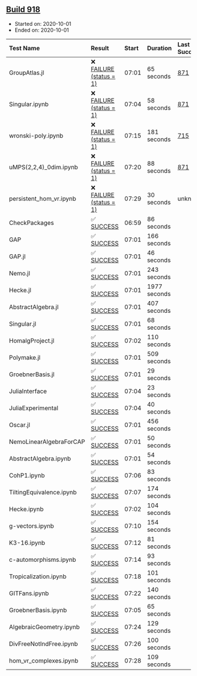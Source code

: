 ## [Build 918](https://oscarci.mathematik.uni-kl.de/job/oscar-stable/918/)

* Started on: 2020-10-01
* Ended on: 2020-10-01

| Test Name    | Result | Start | Duration | Last Success | First Failure |
|:-------------|:-------|:------|:---------|:-------------|:--------------|
| GroupAtlas.jl | ❌ [FAILURE (status = 1)](https://oscarci.mathematik.uni-kl.de/job/oscar-stable/918/artifact/logs/build-918/GroupAtlas.jl.log) | 07:01 | 65 seconds | [871](https://oscarci.mathematik.uni-kl.de/job/oscar-stable/871/) | [872](https://oscarci.mathematik.uni-kl.de/job/oscar-stable/872/) |
| Singular.ipynb | ❌ [FAILURE (status = 1)](https://oscarci.mathematik.uni-kl.de/job/oscar-stable/918/artifact/logs/build-918/Singular.ipynb.log) | 07:04 | 58 seconds | [871](https://oscarci.mathematik.uni-kl.de/job/oscar-stable/871/) | [872](https://oscarci.mathematik.uni-kl.de/job/oscar-stable/872/) |
| wronski-poly.ipynb | ❌ [FAILURE (status = 1)](https://oscarci.mathematik.uni-kl.de/job/oscar-stable/918/artifact/logs/build-918/wronski-poly.ipynb.log) | 07:15 | 181 seconds | [715](https://oscarci.mathematik.uni-kl.de/job/oscar-stable/715/) | [716](https://oscarci.mathematik.uni-kl.de/job/oscar-stable/716/) |
| uMPS(2,2,4)_0dim.ipynb | ❌ [FAILURE (status = 1)](https://oscarci.mathematik.uni-kl.de/job/oscar-stable/918/artifact/logs/build-918/uMPS-2-2-4-_0dim.ipynb.log) | 07:20 | 88 seconds | [871](https://oscarci.mathematik.uni-kl.de/job/oscar-stable/871/) | [872](https://oscarci.mathematik.uni-kl.de/job/oscar-stable/872/) |
| persistent_hom_vr.ipynb | ❌ [FAILURE (status = 1)](https://oscarci.mathematik.uni-kl.de/job/oscar-stable/918/artifact/logs/build-918/persistent_hom_vr.ipynb.log) | 07:29 | 30 seconds | unknown | unknown |
| CheckPackages | ✅ [SUCCESS](https://oscarci.mathematik.uni-kl.de/job/oscar-stable/918/artifact/logs/build-918/CheckPackages.log) | 06:59 | 86 seconds |  |  |
| GAP | ✅ [SUCCESS](https://oscarci.mathematik.uni-kl.de/job/oscar-stable/918/artifact/logs/build-918/GAP.log) | 07:01 | 166 seconds |  |  |
| GAP.jl | ✅ [SUCCESS](https://oscarci.mathematik.uni-kl.de/job/oscar-stable/918/artifact/logs/build-918/GAP.jl.log) | 07:01 | 46 seconds |  |  |
| Nemo.jl | ✅ [SUCCESS](https://oscarci.mathematik.uni-kl.de/job/oscar-stable/918/artifact/logs/build-918/Nemo.jl.log) | 07:01 | 243 seconds |  |  |
| Hecke.jl | ✅ [SUCCESS](https://oscarci.mathematik.uni-kl.de/job/oscar-stable/918/artifact/logs/build-918/Hecke.jl.log) | 07:01 | 1977 seconds |  |  |
| AbstractAlgebra.jl | ✅ [SUCCESS](https://oscarci.mathematik.uni-kl.de/job/oscar-stable/918/artifact/logs/build-918/AbstractAlgebra.jl.log) | 07:01 | 407 seconds |  |  |
| Singular.jl | ✅ [SUCCESS](https://oscarci.mathematik.uni-kl.de/job/oscar-stable/918/artifact/logs/build-918/Singular.jl.log) | 07:01 | 68 seconds |  |  |
| HomalgProject.jl | ✅ [SUCCESS](https://oscarci.mathematik.uni-kl.de/job/oscar-stable/918/artifact/logs/build-918/HomalgProject.jl.log) | 07:02 | 110 seconds |  |  |
| Polymake.jl | ✅ [SUCCESS](https://oscarci.mathematik.uni-kl.de/job/oscar-stable/918/artifact/logs/build-918/Polymake.jl.log) | 07:01 | 509 seconds |  |  |
| GroebnerBasis.jl | ✅ [SUCCESS](https://oscarci.mathematik.uni-kl.de/job/oscar-stable/918/artifact/logs/build-918/GroebnerBasis.jl.log) | 07:01 | 29 seconds |  |  |
| JuliaInterface | ✅ [SUCCESS](https://oscarci.mathematik.uni-kl.de/job/oscar-stable/918/artifact/logs/build-918/JuliaInterface.log) | 07:04 | 23 seconds |  |  |
| JuliaExperimental | ✅ [SUCCESS](https://oscarci.mathematik.uni-kl.de/job/oscar-stable/918/artifact/logs/build-918/JuliaExperimental.log) | 07:04 | 40 seconds |  |  |
| Oscar.jl | ✅ [SUCCESS](https://oscarci.mathematik.uni-kl.de/job/oscar-stable/918/artifact/logs/build-918/Oscar.jl.log) | 07:01 | 456 seconds |  |  |
| NemoLinearAlgebraForCAP | ✅ [SUCCESS](https://oscarci.mathematik.uni-kl.de/job/oscar-stable/918/artifact/logs/build-918/NemoLinearAlgebraForCAP.log) | 07:01 | 50 seconds |  |  |
| AbstractAlgebra.ipynb | ✅ [SUCCESS](https://oscarci.mathematik.uni-kl.de/job/oscar-stable/918/artifact/logs/build-918/AbstractAlgebra.ipynb.log) | 07:01 | 54 seconds |  |  |
| CohP1.ipynb | ✅ [SUCCESS](https://oscarci.mathematik.uni-kl.de/job/oscar-stable/918/artifact/logs/build-918/CohP1.ipynb.log) | 07:06 | 83 seconds |  |  |
| TiltingEquivalence.ipynb | ✅ [SUCCESS](https://oscarci.mathematik.uni-kl.de/job/oscar-stable/918/artifact/logs/build-918/TiltingEquivalence.ipynb.log) | 07:07 | 174 seconds |  |  |
| Hecke.ipynb | ✅ [SUCCESS](https://oscarci.mathematik.uni-kl.de/job/oscar-stable/918/artifact/logs/build-918/Hecke.ipynb.log) | 07:02 | 104 seconds |  |  |
| g-vectors.ipynb | ✅ [SUCCESS](https://oscarci.mathematik.uni-kl.de/job/oscar-stable/918/artifact/logs/build-918/g-vectors.ipynb.log) | 07:10 | 154 seconds |  |  |
| K3-16.ipynb | ✅ [SUCCESS](https://oscarci.mathematik.uni-kl.de/job/oscar-stable/918/artifact/logs/build-918/K3-16.ipynb.log) | 07:12 | 81 seconds |  |  |
| c-automorphisms.ipynb | ✅ [SUCCESS](https://oscarci.mathematik.uni-kl.de/job/oscar-stable/918/artifact/logs/build-918/c-automorphisms.ipynb.log) | 07:14 | 93 seconds |  |  |
| Tropicalization.ipynb | ✅ [SUCCESS](https://oscarci.mathematik.uni-kl.de/job/oscar-stable/918/artifact/logs/build-918/Tropicalization.ipynb.log) | 07:18 | 101 seconds |  |  |
| GITFans.ipynb | ✅ [SUCCESS](https://oscarci.mathematik.uni-kl.de/job/oscar-stable/918/artifact/logs/build-918/GITFans.ipynb.log) | 07:22 | 140 seconds |  |  |
| GroebnerBasis.ipynb | ✅ [SUCCESS](https://oscarci.mathematik.uni-kl.de/job/oscar-stable/918/artifact/logs/build-918/GroebnerBasis.ipynb.log) | 07:05 | 65 seconds |  |  |
| AlgebraicGeometry.ipynb | ✅ [SUCCESS](https://oscarci.mathematik.uni-kl.de/job/oscar-stable/918/artifact/logs/build-918/AlgebraicGeometry.ipynb.log) | 07:24 | 129 seconds |  |  |
| DivFreeNotIndFree.ipynb | ✅ [SUCCESS](https://oscarci.mathematik.uni-kl.de/job/oscar-stable/918/artifact/logs/build-918/DivFreeNotIndFree.ipynb.log) | 07:26 | 100 seconds |  |  |
| hom_vr_complexes.ipynb | ✅ [SUCCESS](https://oscarci.mathematik.uni-kl.de/job/oscar-stable/918/artifact/logs/build-918/hom_vr_complexes.ipynb.log) | 07:28 | 109 seconds |  |  |

